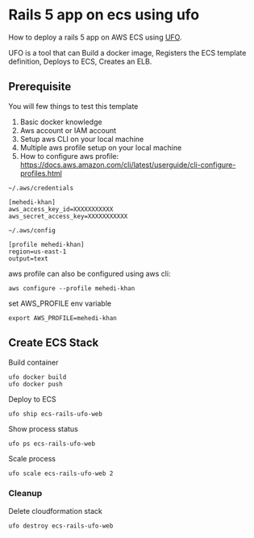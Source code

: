 # Rails 5 app on ecs using ufo

How to deploy a rails 5 app on AWS ECS using [UFO](https://ufoships.com). 

UFO is a tool that can Build a docker image, Registers the ECS template definition,
Deploys to ECS, Creates an ELB.

## Prerequisite

You will few things to test this template

1. Basic docker knowledge 
2. Aws account or IAM account
3. Setup aws CLI on your local machine
4. Multiple aws profile setup on your local machine
5. How to configure aws profile: https://docs.aws.amazon.com/cli/latest/userguide/cli-configure-profiles.html


```
~/.aws/credentials

[mehedi-khan]
aws_access_key_id=XXXXXXXXXXX
aws_secret_access_key=XXXXXXXXXXX
```

````
~/.aws/config

[profile mehedi-khan]
region=us-east-1
output=text
````

aws profile can also be configured using aws cli:

````
aws configure --profile mehedi-khan
````

set AWS_PROFILE env variable

````
export AWS_PROFILE=mehedi-khan
````

## Create ECS Stack

Build container 

```
ufo docker build
ufo docker push
```

Deploy to ECS

```
ufo ship ecs-rails-ufo-web 
```

Show process status

```
ufo ps ecs-rails-ufo-web 
```

Scale process

```
ufo scale ecs-rails-ufo-web 2
```


### Cleanup

Delete cloudformation stack

```
ufo destroy ecs-rails-ufo-web
```

